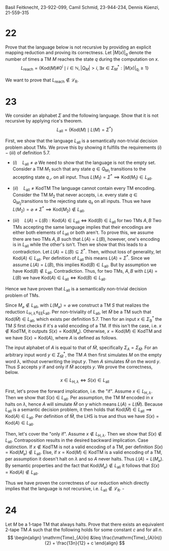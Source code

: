 
Basil Feitknecht, 23-922-099,
Camil Schmid, 23-944-234,
Dennis Küenzi, 21-559-315

# 22

Prove that the language below is not recursive by providing an explicit mapping reduction and proving its correctness. Let $|M(x)|_{q}$ denote the number of times a TM $M$ reaches the state $q$ during the computation on $x$.
$$
L_{\mathrm{reach}} = \{ \mathrm{Kod}(M)\#0^{i} \mid i \in \mathbb{N}, |Q_{M}| > i, \exists x \in \Sigma_{M}^{*} : |M(x)|_{q_{i}} \geq 1 \}
$$

We want to prove that $L_{\mathrm{reach}} \not\in \mathcal{L}_{\mathrm{R}}$. 

<div class="page-break" style="page-break-before: always;"></div>

# 23 

We consider an alphabet $\Sigma$ and the following language. Show that it is not recursive by applying rice's theorem.
$$
L_{\mathrm{all}}  = \{ \mathrm{Kod}(M) \mid L(M) = \Sigma^{*} \}
$$

First, we show that the language $L_{\mathrm{all}}$ is a semantically non-trivial decision problem about TMs. We prove this by showing it fulfills the requirements $(i) - (iii)$ of definition 5.7.

- $(i) \quad L_{\mathrm{all}} \neq \varnothing$
We need to show that the language is not the empty set. Consider a TM $M_{1}$ such that any state $q \in Q_{M_{1}}$ transitions to the accepting state $q_{\checkmark}$ on all input. Thus $L(M_{1}) = \Sigma^{*} \implies \mathrm{Kod}(M_{1}) \in L_{\mathrm{all}}$.

- $(ii) \quad L_{\mathrm{all}} \neq \mathrm{KodTM}$
The language cannot contain every TM encoding. Consider the TM $M_{2}$ that never accepts, i.e. every state $q \in Q_{M_{2}}$transitions to the rejecting state $q_{\mathsf{x}}$ on all inputs. Thus we have $L(M_{2}) = \varnothing \neq \Sigma^{*} \implies \mathrm{Kod}(M_{2}) \not\in L_{\mathrm{all}}$.

- $(iii) \quad L(A) = L(B) : \mathrm{Kod}(A) \in L_{\mathrm{all}} \iff \mathrm{Kod}(B) \in L_{\mathrm{all}}$ for two TMs $A, B$
Two TMs accepting the same language implies that their encodings are either both elements of $L_{\mathrm{all}}$ or both aren't. To prove this, we assume there are two TMs $A, B$ such that $L(A) = L(B)$, however, one's encoding is in $L_{\mathrm{all}}$ while the other's isn't. Then we show that this leads to a contradiction.
Let $L(A)=L(B) \subseteq \Sigma^{*}$. Then, without loss of generality, let $\mathrm{Kod}(A) \in L_{\mathrm{all}}$. Per definition of $L_{\mathrm{all}}$ this means $L(A)=\Sigma^{*}$. Since we assume $L(A)=L(B)$, this implies $\mathrm{Kod}(B) \in L_{\mathrm{all}}$. But by assumption we have $\mathrm{Kod}(B) \not\in L_{\mathrm{all}}$. Contradiction. Thus, for two TMs, $A,B$ with $L(A)=L(B)$ we have $\mathrm{Kod}(A) \in L_{\mathrm{all}} \iff \mathrm{Kod}(B) \in L_{\mathrm{all}}$.

Hence we have proven that $L_{\mathrm{all}}$ is a semantically non-trivial decision problem of TMs.


Since $M_{\varnothing} \not\in L_{\mathrm{all}}$, with $L(M_{\varnothing})=\varnothing$ we construct a TM $S$ that realizes the reduction $L_{\mathrm{H}, \lambda} \leq_{\mathrm{EE}} L_{\mathrm{all}}$. Per non-triviality of $L_{\mathrm{all}}$, let $\widetilde{M}$ be a TM such that $\mathrm{Kod}(\widetilde{M}) \in L_{\mathrm{all}}$, which exists per definition 5.7. Then for an input $x \in \Sigma^{*}_{\mathbb{B}}$ the TM $S$ first checks if it's a valid encoding of a TM. If this isn't the case, i.e. $x \not\in \mathrm{KodTM}$, it outputs $S(x) = \mathrm{Kod}(M_{\varnothing})$. Otherwise, $x=\mathrm{Kod}(M) \in \mathrm{KodTM}$ and we have $S(x) = \mathrm{Kod}(A)$, where $A$ is defined as follows.

The input alphabet of $A$ is equal to that of $\widetilde{M}$, specifically $\Sigma_{A} = \Sigma_{\widetilde{M}}$. For an arbitrary input word $y \in \Sigma^{*}_{\widetilde{M}}$, the TM $A$ then first simulates $M$ on the empty word $\lambda$, without overwriting the input $y$. Then $A$ simulates $\widetilde{M}$ on the word $y$. Thus $S$ accepts $y$ if and only if $\widetilde{M}$ accepts $y$. We prove the correctness, below.
$$
x \in L_{\mathrm{H}, \lambda} \iff S(x) \in L_{\mathrm{all}}
$$

First, let's prove the forward implication, i.e. the "if". Assume $x \in L_{\mathrm{H}, \lambda}$. Then we show that $S(x) \in L_{\mathrm{all}}$. Per assumption, the TM $M$ encoded in $x$ halts on $\lambda$, hence $A$ will simulate $\widetilde{M}$ on $y$ which means $L(A) = L(\widetilde{M})$. Because $L_{\mathrm{all}}$ is a semantic decision problem, it then holds that $\mathrm{Kod}(\widetilde{M}) \in L_{\mathrm{all}} \implies \mathrm{Kod}(A) \in L_{\mathrm{all}}$. Per definition of $\widetilde{M}$, the LHS is true and thus we have $S(x) = \mathrm{Kod}(A) \in L_{\mathrm{all}}$.

Then, let's cover the "only if". Assume $x \not\in L_{\mathrm{H}, \lambda}$. Then we show that $S(x) \not\in L_{\mathrm{all}}$. Contraposition results in the desired backward implication. Case distinction. If $x \not\in \mathrm{KodTM}$ is not a valid encoding of a TM, per definition $S(x) = \mathrm{Kod}(M_{\varnothing}) \not\in L_{\mathrm{all}}$. Else, if $x=\mathrm{Kod}(M) \in \mathrm{KodTM}$ is a valid encoding of a TM, per assumption it doesn't halt on $\lambda$ and so $A$ never halts. Thus $L(A) = L(M_{\varnothing})$. By semantic properties and the fact that $\mathrm{Kod}(M_{\varnothing})\not\in L_{\mathrm{all}}$ it follows that $S(x) = \mathrm{Kod}(A) \not\in L_{\mathrm{all}}$.

Thus we have proven the correctness of our reduction which directly implies that the language is not recursive, i.e. $L_{\mathrm{all}} \not\in \mathcal{L}_{\mathrm{R}}$.
$\square$

<div class="page-break" style="page-break-before: always;"></div>

# 24

Let $M$ be a 1-tape TM that always halts. Prove that there exists an equivalent 2-tape TM $A$ such that the following holds for some constant $c$ and for all $n$.
$$
\begin{align}
\mathrm{Time}_{A}(n) &\leq \frac{\mathrm{Time}_{A}(n)}{2} + \frac{13n}{12} + c
\end{align}
$$

